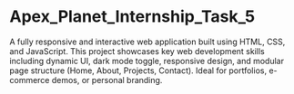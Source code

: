 # Apex_Planet_Internship_Task_5
A fully responsive and interactive web application built using HTML, CSS, and JavaScript. This project showcases key web development skills including dynamic UI, dark mode toggle, responsive design, and modular page structure (Home, About, Projects, Contact). Ideal for portfolios, e-commerce demos, or personal branding.
